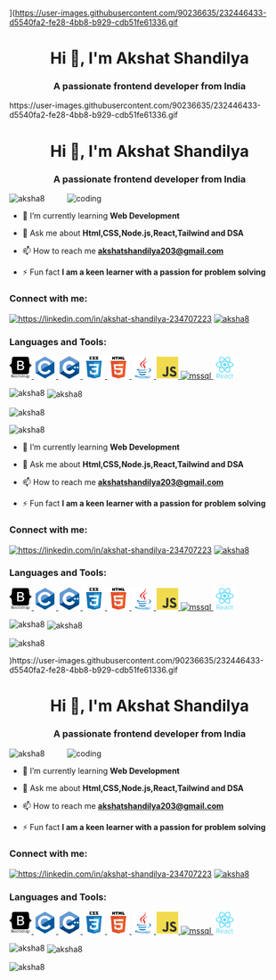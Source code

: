 
](https://user-images.githubusercontent.com/90236635/232446433-d5540fa2-fe28-4bb8-b929-cdb51fe61336.gif
<h1 align="center">Hi 👋, I'm Akshat Shandilya</h1>
<h3 align="center">A passionate frontend developer from India</h3>
https://user-images.githubusercontent.com/90236635/232446433-d5540fa2-fe28-4bb8-b929-cdb51fe61336.gif
<h1 align="center">Hi 👋, I'm Akshat Shandilya</h1>
<h3 align="center">A passionate frontend developer from India</h3>
<img align="right" alt="coding" width="400" src="8b35fef55fba1a201c9c7a11d3ec3d64.gif">

<p align="left"> <img src="https://komarev.com/ghpvc/?username=aksha8&label=Profile%20views&color=0e75b6&style=flat" alt="aksha8" /> </p>

- 🌱 I’m currently learning **Web Development**

- 💬 Ask me about **Html,CSS,Node.js,React,Tailwind and DSA**

- 📫 How to reach me **akshatshandilya203@gmail.com**

- ⚡ Fun fact **I am a keen learner with a passion for problem solving**

<h3 align="left">Connect with me:</h3>
<p align="left">
<a href="https://linkedin.com/in/https://linkedin.com/in/akshat-shandilya-234707223" target="blank"><img align="center" src="https://raw.githubusercontent.com/rahuldkjain/github-profile-readme-generator/master/src/images/icons/Social/linked-in-alt.svg" alt="https://linkedin.com/in/akshat-shandilya-234707223" height="30" width="40" /></a>
<a href="https://www.leetcode.com/aksha8" target="blank"><img align="center" src="https://raw.githubusercontent.com/rahuldkjain/github-profile-readme-generator/master/src/images/icons/Social/leet-code.svg" alt="aksha8" height="30" width="40" /></a>
</p>

<h3 align="left">Languages and Tools:</h3>
<p align="left"> <a href="https://getbootstrap.com" target="_blank" rel="noreferrer"> <img src="https://raw.githubusercontent.com/devicons/devicon/master/icons/bootstrap/bootstrap-plain-wordmark.svg" alt="bootstrap" width="40" height="40"/> </a> <a href="https://www.cprogramming.com/" target="_blank" rel="noreferrer"> <img src="https://raw.githubusercontent.com/devicons/devicon/master/icons/c/c-original.svg" alt="c" width="40" height="40"/> </a> <a href="https://www.w3schools.com/cpp/" target="_blank" rel="noreferrer"> <img src="https://raw.githubusercontent.com/devicons/devicon/master/icons/cplusplus/cplusplus-original.svg" alt="cplusplus" width="40" height="40"/> </a> <a href="https://www.w3schools.com/css/" target="_blank" rel="noreferrer"> <img src="https://raw.githubusercontent.com/devicons/devicon/master/icons/css3/css3-original-wordmark.svg" alt="css3" width="40" height="40"/> </a> <a href="https://www.w3.org/html/" target="_blank" rel="noreferrer"> <img src="https://raw.githubusercontent.com/devicons/devicon/master/icons/html5/html5-original-wordmark.svg" alt="html5" width="40" height="40"/> </a> <a href="https://www.java.com" target="_blank" rel="noreferrer"> <img src="https://raw.githubusercontent.com/devicons/devicon/master/icons/java/java-original.svg" alt="java" width="40" height="40"/> </a> <a href="https://developer.mozilla.org/en-US/docs/Web/JavaScript" target="_blank" rel="noreferrer"> <img src="https://raw.githubusercontent.com/devicons/devicon/master/icons/javascript/javascript-original.svg" alt="javascript" width="40" height="40"/> </a> <a href="https://www.microsoft.com/en-us/sql-server" target="_blank" rel="noreferrer"> <img src="https://www.svgrepo.com/show/303229/microsoft-sql-server-logo.svg" alt="mssql" width="40" height="40"/> </a> <a href="https://reactjs.org/" target="_blank" rel="noreferrer"> <img src="https://raw.githubusercontent.com/devicons/devicon/master/icons/react/react-original-wordmark.svg" alt="react" width="40" height="40"/> </a> </p>

<p><img align="left" src="https://github-readme-stats.vercel.app/api/top-langs?username=aksha8&show_icons=true&locale=en&layout=compact" alt="aksha8" /></p>

<p>&nbsp;<img align="center" src="https://github-readme-stats.vercel.app/api?username=aksha8&show_icons=true&locale=en" alt="aksha8" /></p>

<p><img align="center" src="https://github-readme-streak-stats.herokuapp.com/?user=aksha8&" alt="aksha8" /></p>


<p align="left"> <img src="https://komarev.com/ghpvc/?username=aksha8&label=Profile%20views&color=0e75b6&style=flat" alt="aksha8" /> </p>

- 🌱 I’m currently learning **Web Development**

- 💬 Ask me about **Html,CSS,Node.js,React,Tailwind and DSA**

- 📫 How to reach me **akshatshandilya203@gmail.com**

- ⚡ Fun fact **I am a keen learner with a passion for problem solving**

<h3 align="left">Connect with me:</h3>
<p align="left">
<a href="https://linkedin.com/in/https://linkedin.com/in/akshat-shandilya-234707223" target="blank"><img align="center" src="https://raw.githubusercontent.com/rahuldkjain/github-profile-readme-generator/master/src/images/icons/Social/linked-in-alt.svg" alt="https://linkedin.com/in/akshat-shandilya-234707223" height="30" width="40" /></a>
<a href="https://www.leetcode.com/aksha8" target="blank"><img align="center" src="https://raw.githubusercontent.com/rahuldkjain/github-profile-readme-generator/master/src/images/icons/Social/leet-code.svg" alt="aksha8" height="30" width="40" /></a>
</p>

<h3 align="left">Languages and Tools:</h3>
<p align="left"> <a href="https://getbootstrap.com" target="_blank" rel="noreferrer"> <img src="https://raw.githubusercontent.com/devicons/devicon/master/icons/bootstrap/bootstrap-plain-wordmark.svg" alt="bootstrap" width="40" height="40"/> </a> <a href="https://www.cprogramming.com/" target="_blank" rel="noreferrer"> <img src="https://raw.githubusercontent.com/devicons/devicon/master/icons/c/c-original.svg" alt="c" width="40" height="40"/> </a> <a href="https://www.w3schools.com/cpp/" target="_blank" rel="noreferrer"> <img src="https://raw.githubusercontent.com/devicons/devicon/master/icons/cplusplus/cplusplus-original.svg" alt="cplusplus" width="40" height="40"/> </a> <a href="https://www.w3schools.com/css/" target="_blank" rel="noreferrer"> <img src="https://raw.githubusercontent.com/devicons/devicon/master/icons/css3/css3-original-wordmark.svg" alt="css3" width="40" height="40"/> </a> <a href="https://www.w3.org/html/" target="_blank" rel="noreferrer"> <img src="https://raw.githubusercontent.com/devicons/devicon/master/icons/html5/html5-original-wordmark.svg" alt="html5" width="40" height="40"/> </a> <a href="https://www.java.com" target="_blank" rel="noreferrer"> <img src="https://raw.githubusercontent.com/devicons/devicon/master/icons/java/java-original.svg" alt="java" width="40" height="40"/> </a> <a href="https://developer.mozilla.org/en-US/docs/Web/JavaScript" target="_blank" rel="noreferrer"> <img src="https://raw.githubusercontent.com/devicons/devicon/master/icons/javascript/javascript-original.svg" alt="javascript" width="40" height="40"/> </a> <a href="https://www.microsoft.com/en-us/sql-server" target="_blank" rel="noreferrer"> <img src="https://www.svgrepo.com/show/303229/microsoft-sql-server-logo.svg" alt="mssql" width="40" height="40"/> </a> <a href="https://reactjs.org/" target="_blank" rel="noreferrer"> <img src="https://raw.githubusercontent.com/devicons/devicon/master/icons/react/react-original-wordmark.svg" alt="react" width="40" height="40"/> </a> </p>

<p><img align="left" src="https://github-readme-stats.vercel.app/api/top-langs?username=aksha8&show_icons=true&locale=en&layout=compact" alt="aksha8" /></p>

<p>&nbsp;<img align="center" src="https://github-readme-stats.vercel.app/api?username=aksha8&show_icons=true&locale=en" alt="aksha8" /></p>

<p><img align="center" src="https://github-readme-streak-stats.herokuapp.com/?user=aksha8&" alt="aksha8" /></p>
)https://user-images.githubusercontent.com/90236635/232446433-d5540fa2-fe28-4bb8-b929-cdb51fe61336.gif
<h1 align="center">Hi 👋, I'm Akshat Shandilya</h1>
<h3 align="center">A passionate frontend developer from India</h3>
<img align="right" alt="coding" width="400" src="8b35fef55fba1a201c9c7a11d3ec3d64.gif">

<p align="left"> <img src="https://komarev.com/ghpvc/?username=aksha8&label=Profile%20views&color=0e75b6&style=flat" alt="aksha8" /> </p>

- 🌱 I’m currently learning **Web Development**

- 💬 Ask me about **Html,CSS,Node.js,React,Tailwind and DSA**

- 📫 How to reach me **akshatshandilya203@gmail.com**

- ⚡ Fun fact **I am a keen learner with a passion for problem solving**

<h3 align="left">Connect with me:</h3>
<p align="left">
<a href="https://linkedin.com/in/https://linkedin.com/in/akshat-shandilya-234707223" target="blank"><img align="center" src="https://raw.githubusercontent.com/rahuldkjain/github-profile-readme-generator/master/src/images/icons/Social/linked-in-alt.svg" alt="https://linkedin.com/in/akshat-shandilya-234707223" height="30" width="40" /></a>
<a href="https://www.leetcode.com/aksha8" target="blank"><img align="center" src="https://raw.githubusercontent.com/rahuldkjain/github-profile-readme-generator/master/src/images/icons/Social/leet-code.svg" alt="aksha8" height="30" width="40" /></a>
</p>

<h3 align="left">Languages and Tools:</h3>
<p align="left"> <a href="https://getbootstrap.com" target="_blank" rel="noreferrer"> <img src="https://raw.githubusercontent.com/devicons/devicon/master/icons/bootstrap/bootstrap-plain-wordmark.svg" alt="bootstrap" width="40" height="40"/> </a> <a href="https://www.cprogramming.com/" target="_blank" rel="noreferrer"> <img src="https://raw.githubusercontent.com/devicons/devicon/master/icons/c/c-original.svg" alt="c" width="40" height="40"/> </a> <a href="https://www.w3schools.com/cpp/" target="_blank" rel="noreferrer"> <img src="https://raw.githubusercontent.com/devicons/devicon/master/icons/cplusplus/cplusplus-original.svg" alt="cplusplus" width="40" height="40"/> </a> <a href="https://www.w3schools.com/css/" target="_blank" rel="noreferrer"> <img src="https://raw.githubusercontent.com/devicons/devicon/master/icons/css3/css3-original-wordmark.svg" alt="css3" width="40" height="40"/> </a> <a href="https://www.w3.org/html/" target="_blank" rel="noreferrer"> <img src="https://raw.githubusercontent.com/devicons/devicon/master/icons/html5/html5-original-wordmark.svg" alt="html5" width="40" height="40"/> </a> <a href="https://www.java.com" target="_blank" rel="noreferrer"> <img src="https://raw.githubusercontent.com/devicons/devicon/master/icons/java/java-original.svg" alt="java" width="40" height="40"/> </a> <a href="https://developer.mozilla.org/en-US/docs/Web/JavaScript" target="_blank" rel="noreferrer"> <img src="https://raw.githubusercontent.com/devicons/devicon/master/icons/javascript/javascript-original.svg" alt="javascript" width="40" height="40"/> </a> <a href="https://www.microsoft.com/en-us/sql-server" target="_blank" rel="noreferrer"> <img src="https://www.svgrepo.com/show/303229/microsoft-sql-server-logo.svg" alt="mssql" width="40" height="40"/> </a> <a href="https://reactjs.org/" target="_blank" rel="noreferrer"> <img src="https://raw.githubusercontent.com/devicons/devicon/master/icons/react/react-original-wordmark.svg" alt="react" width="40" height="40"/> </a> </p>

<p><img align="left" src="https://github-readme-stats.vercel.app/api/top-langs?username=aksha8&show_icons=true&locale=en&layout=compact" alt="aksha8" /></p>

<p>&nbsp;<img align="center" src="https://github-readme-stats.vercel.app/api?username=aksha8&show_icons=true&locale=en" alt="aksha8" /></p>

<p><img align="center" src="https://github-readme-streak-stats.herokuapp.com/?user=aksha8&" alt="aksha8" /></p>
